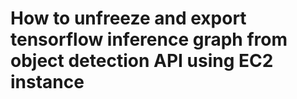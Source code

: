 # How to unfreeze and export tensorflow inference graph from object detection API using EC2 instance


